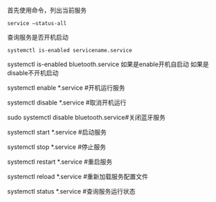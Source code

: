 首先使用命令，列出当前服务
```      
service –status-all
```

查询服务是否开机启动
```
systemctl is-enabled servicename.service 
```  

systemctl is-enabled bluetooth.service
如果是enable开机自启动
如果是disable不开机启动


systemctl enable *.service #开机运行服务

systemctl disable *.service #取消开机运行


sudo systemctl disable  bluetooth.service#关闭蓝牙服务

systemctl start *.service #启动服务

systemctl stop *.service #停止服务

systemctl restart *.service #重启服务

systemctl reload *.service #重新加载服务配置文件

systemctl status *.service #查询服务运行状态
  


